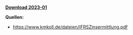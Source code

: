 [**Download 2023-01**](https://downgit.github.io/#/home?url=https://github.com/GeorgGoldbach/Zinsarchiv/tree/master/2023-01)

**Quellen:**
* https://www.kmkoll.de/dateien/IFRSZinsermittlung.pdf

